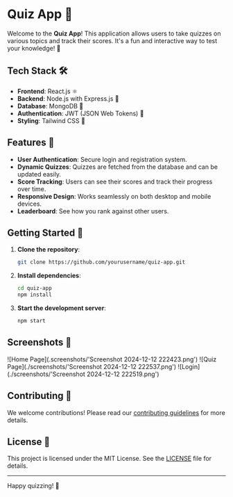 # Quiz App 🎉

Welcome to the **Quiz App**! This application allows users to take quizzes on various topics and track their scores. It's a fun and interactive way to test your knowledge! 🧠

## Tech Stack 🛠️

- **Frontend**: React.js ⚛️
- **Backend**: Node.js with Express.js 🚀
- **Database**: MongoDB 🍃
- **Authentication**: JWT (JSON Web Tokens) 🔐
- **Styling**: Tailwind CSS 🎨

## Features 🌟

- **User Authentication**: Secure login and registration system.
- **Dynamic Quizzes**: Quizzes are fetched from the database and can be updated easily.
- **Score Tracking**: Users can see their scores and track their progress over time.
- **Responsive Design**: Works seamlessly on both desktop and mobile devices.
- **Leaderboard**: See how you rank against other users.

## Getting Started 🚀

1. **Clone the repository**:
    ```bash
    git clone https://github.com/yourusername/quiz-app.git
    ```
2. **Install dependencies**:
    ```bash
    cd quiz-app
    npm install
    ```
3. **Start the development server**:
    ```bash
    npm start
    ```

## Screenshots 📸

![Home Page](.screenshots/'Screenshot 2024-12-12 222423.png')
![Quiz Page](./screenshots/'Screenshot 2024-12-12 222537.png')
![Login](./screenshots/'Screenshot 2024-12-12 222519.png')

## Contributing 🤝

We welcome contributions! Please read our [contributing guidelines](CONTRIBUTING.md) for more details.

## License 📄

This project is licensed under the MIT License. See the [LICENSE](LICENSE) file for details.

---

Happy quizzing! 🎉